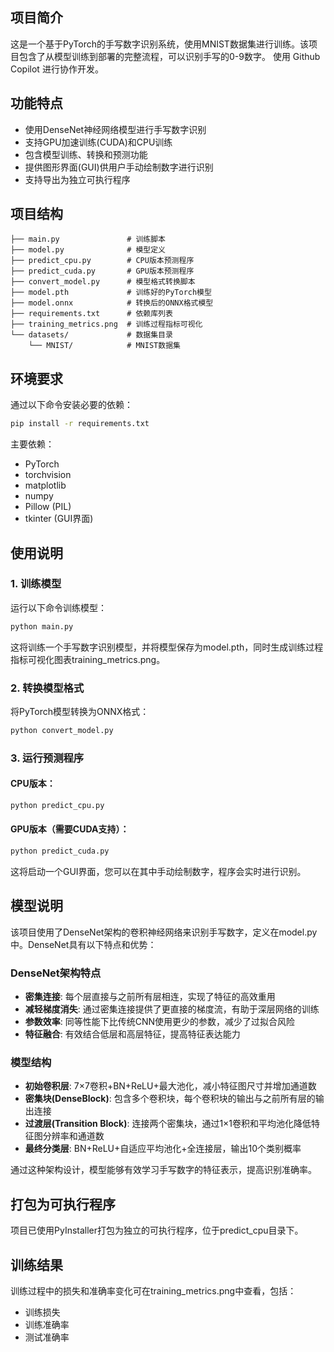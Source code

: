 ## 项目简介

这是一个基于PyTorch的手写数字识别系统，使用MNIST数据集进行训练。该项目包含了从模型训练到部署的完整流程，可以识别手写的0-9数字。
使用 Github Copilot 进行协作开发。

## 功能特点

- 使用DenseNet神经网络模型进行手写数字识别
- 支持GPU加速训练(CUDA)和CPU训练
- 包含模型训练、转换和预测功能
- 提供图形界面(GUI)供用户手动绘制数字进行识别
- 支持导出为独立可执行程序

## 项目结构

```
├── main.py               # 训练脚本
├── model.py              # 模型定义
├── predict_cpu.py        # CPU版本预测程序
├── predict_cuda.py       # GPU版本预测程序
├── convert_model.py      # 模型格式转换脚本
├── model.pth             # 训练好的PyTorch模型
├── model.onnx            # 转换后的ONNX格式模型
├── requirements.txt      # 依赖库列表
├── training_metrics.png  # 训练过程指标可视化
└── datasets/             # 数据集目录
    └── MNIST/            # MNIST数据集
```

## 环境要求

通过以下命令安装必要的依赖：

```bash
pip install -r requirements.txt
```

主要依赖：
- PyTorch
- torchvision
- matplotlib
- numpy
- Pillow (PIL)
- tkinter (GUI界面)

## 使用说明

### 1. 训练模型

运行以下命令训练模型：

```bash
python main.py
```

这将训练一个手写数字识别模型，并将模型保存为model.pth，同时生成训练过程指标可视化图表training_metrics.png。

### 2. 转换模型格式

将PyTorch模型转换为ONNX格式：

```bash
python convert_model.py
```

### 3. 运行预测程序

#### CPU版本：

```bash
python predict_cpu.py
```

#### GPU版本（需要CUDA支持）：

```bash
python predict_cuda.py
```

这将启动一个GUI界面，您可以在其中手动绘制数字，程序会实时进行识别。

## 模型说明

该项目使用了DenseNet架构的卷积神经网络来识别手写数字，定义在model.py中。DenseNet具有以下特点和优势：

### DenseNet架构特点
- **密集连接**: 每个层直接与之前所有层相连，实现了特征的高效重用
- **减轻梯度消失**: 通过密集连接提供了更直接的梯度流，有助于深层网络的训练
- **参数效率**: 同等性能下比传统CNN使用更少的参数，减少了过拟合风险
- **特征融合**: 有效结合低层和高层特征，提高特征表达能力

### 模型结构
- **初始卷积层**: 7×7卷积+BN+ReLU+最大池化，减小特征图尺寸并增加通道数
- **密集块(DenseBlock)**: 包含多个卷积块，每个卷积块的输出与之前所有层的输出连接
- **过渡层(Transition Block)**: 连接两个密集块，通过1×1卷积和平均池化降低特征图分辨率和通道数
- **最终分类层**: BN+ReLU+自适应平均池化+全连接层，输出10个类别概率

通过这种架构设计，模型能够有效学习手写数字的特征表示，提高识别准确率。

## 打包为可执行程序

项目已使用PyInstaller打包为独立的可执行程序，位于predict_cpu目录下。

## 训练结果

训练过程中的损失和准确率变化可在training_metrics.png中查看，包括：
- 训练损失
- 训练准确率
- 测试准确率
